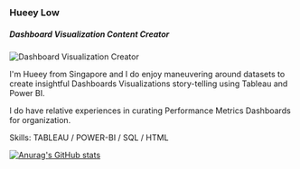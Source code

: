 ### Hueey Low
##### Dashboard Visualization Content Creator
![Dashboard Visualization Creator](https://arturssmirnovs.github.io/github-profile-readme-generator/images/banner.png)

I'm Hueey from Singapore and I do enjoy maneuvering around datasets to create insightful Dashboards Visualizations story-telling using Tableau and Power BI. 

I do have relative experiences in curating Performance Metrics Dashboards for organization. 

Skills: TABLEAU / POWER-BI / SQL / HTML

[![Anurag's GitHub stats](https://github-readme-stats.vercel.app/api?username=hueeylow)](https://github.com/anuraghazra/github-readme-stats)
